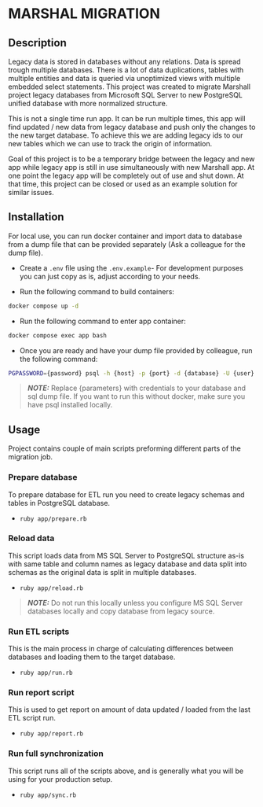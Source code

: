 # MARSHAL MIGRATION


## Description
Legacy data is stored in databases without any relations. Data is spread trough multiple databases. There is a lot of data duplications, tables with multiple entities and data is queried via unoptimized views with multiple embedded select statements.  This project was created to migrate Marshall project legacy databases from Microsoft SQL Server to new PostgreSQL unified database with more normalized structure.

This is not a single time run app. It can be run multiple times, this app will find updated / new data from legacy database and push only the changes to the new target database. To achieve this we are adding legacy ids to our new tables which we can use to track the origin of information.

Goal of this project is to be a temporary bridge between the legacy and new app while legacy app is still in use simultaneously with new Marshall app. At one point the legacy app will be completely out of use and shut down. At that time, this project can be closed or used as an example solution for similar issues.

## Installation
For local use, you can run docker container and import data to database from a dump file that can be provided separately (Ask a colleague for the dump file).

- Create a `.env` file using the `.env.example`- For development purposes you can just copy as is, adjust according to your needs.

- Run the following command to build containers:
```sh
docker compose up -d
```

- Run the following command to enter app container:
```sh
docker compose exec app bash
```

- Once you are ready and have your dump file provided by colleague, run the following command:

```sh
PGPASSWORD={password} psql -h {host} -p {port} -d {database} -U {user} -f {path/to/file.sql} -v ON_ERROR_STOP=1
```
> **_NOTE:_** Replace {parameters} with credentials to your database and sql dump file. If you want to run this without docker, make sure you have psql installed locally.


## Usage

Project contains couple of main scripts preforming different parts of the migration job.

### Prepare database

To prepare database for ETL run you need to create legacy schemas and tables in PostgreSQL database.

- ```ruby app/prepare.rb```

### Reload data

This script loads data from MS SQL Server to PostgreSQL structure as-is with same table and column names as legacy database and data split into schemas as the original data is split in multiple databases.

- ```ruby app/reload.rb```

> **_NOTE:_** Do not run this locally unless you configure MS SQL Server databases locally and copy database from legacy source.

### Run ETL scripts

This is the main process in charge of calculating differences between databases and loading them to the target database.

- ```ruby app/run.rb```

### Run report script

This is used to get report on amount of data updated / loaded from the last ETL script run.

- ```ruby app/report.rb```

### Run full synchronization

This script runs all of the scripts above, and is generally what you will be using for your production setup.

- ```ruby app/sync.rb```
